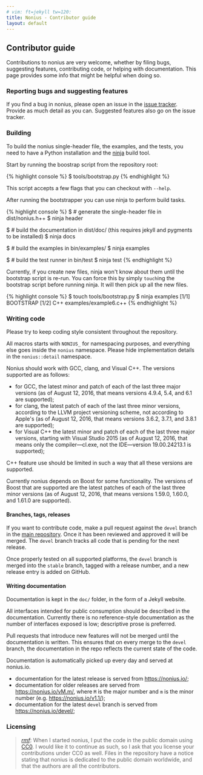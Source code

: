 ```yaml
---
# vim: ft=jekyll tw=120:
title: Nonius - Contributor guide
layout: default
---
```


## Contributor guide

Contributions to nonius are very welcome, whether by filing bugs, suggesting features, contributing code, or helping
with documentation. This page provides some info that might be helpful when doing so.

### Reporting bugs and suggesting features

If you find a bug in nonius, please open an issue in the [issue tracker]. Provide as much detail as you can. Suggested
features also go on the issue tracker.

 [issue tracker]: https://github.com/rmartinho/nonius/issues

### Building

To build the nonius single-header file, the examples, and the tests, you need to have a Python installation and the
[ninja] build tool.

Start by running the boostrap script from the repository root:

{% highlight console %}
$ tools/bootstrap.py
{% endhighlight %}

This script accepts a few flags that you can checkout with `--help`.

After running the bootstrapper you can use ninja to perform build tasks.

{% highlight console %}
$ # generate the single-header file in dist/nonius.h++
$ ninja header

$ # build the documentation in dist/doc/ (this requires jekyll and pygments to be installed)
$ ninja docs

$ # build the examples in bin/examples/
$ ninja examples

$ # build the test runner in bin/test
$ ninja test
{% endhighlight %}

Currently, if you create new files, ninja won't know about them until the bootstrap script is re-run. You can force this
by simply `touch`ing the bootstrap script before running ninja. It will then pick up all the new files.

{% highlight console %}
$ touch tools/bootstrap.py
$ ninja examples
[1/1] BOOTSTRAP
[1/2] C++ examples/example6.c++
{% endhighlight %}

 [ninja]: https://ninja-build.org

### Writing code

Please try to keep coding style consistent throughout the repository.

All macros starts with `NONIUS_` for namespacing purposes, and everything else goes inside the `nonius` namespace.
Please hide implementation details in the `nonius::detail` namespace.

Nonius should work with GCC, clang, and Visual C++. The versions supported are as follows:

- for GCC, the latest minor and patch of each of the last three major versions (as of August 12, 2016, that means
  versions 4.9.4, 5.4, and 6.1 are supported);
- for clang, the latest patch of each of the last three minor versions, according to the LLVM project versioning scheme,
  not according to Apple's (as of August 12, 2016, that means versions 3.6.2, 3.7.1, and 3.8.1 are supported);
- for Visual C++ the latest minor and patch of each of the last three major versions, starting with Visual Studio 2015
  (as of August 12, 2016, that means only the compiler&mdash;cl.exe, not the IDE&mdash;version 19.00.24213.1 is
  supported);

C++ feature use should be limited in such a way that all these versions are supported.

Currently nonius depends on Boost for some functionality. The versions of Boost that are supported are the latest
patches of each of the last three minor versions (as of August 12, 2016, that means versions 1.59.0, 1.60.0, and 1.61.0
are supported).

#### Branches, tags, releases

If you want to contribute code, make a pull request against the `devel` branch in the [main repository]. Once it has
been reviewed and approved it will be merged. The `devel` branch tracks all code that is pending for the next release.

Once properly tested on all supported platforms, the `devel` branch is merged into the `stable` branch, tagged with a
release number, and a new release entry is added on GitHub.

 [main repository]: https://github.com/rmartinho/nonius

#### Writing documentation

Documentation is kept in the `doc/` folder, in the form of a Jekyll website.

All interfaces intended for public consumption should be described in the documentation. Currently there is no
reference-style documentation as the number of interfaces exposed is low; descriptive prose is preferred.

Pull requests that introduce new features will not be merged until the documentation is written. This ensures that on
every merge to the `devel` branch, the documentation in the repo reflects the current state of the code.

Documentation is automatically picked up every day and served at nonius.io.

- documentation for the latest release is served from <https://nonius.io/>;
- documentation for older releases are served from https://nonius.io/vM.m/, where `M` is the major number and `m` is the minor number (e.g.
  <https://nonius.io/v1.1/>);
- documentation for the latest `devel` branch is served from <https://nonius.io/devel/>;

### Licensing

> *[rmf]*: When I started nonius, I put the code in the public domain using [CC0]. I would like it to continue as such,
> so I ask that you license your contributions under CC0 as well. Files in the repository have a notice stating that
> nonius is dedicated to the public domain worldwide, and that the authors are all the contributors.

 [rmf]: https://rmf.io/robot
 [CC0]: http://creativecommons.org/publicdomain/zero/1.0/
